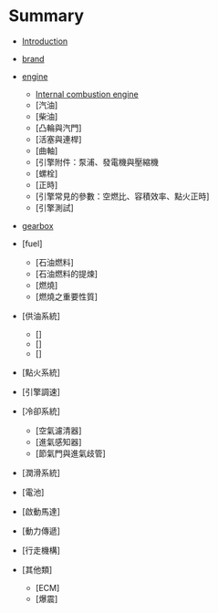 # Summary

* [Introduction](README.md)
* [brand](brand.md)
* [engine](engine.md)
	* [Internal combustion engine](internal_combustion_engine.md)
	* [汽油]
	* [柴油]
	* [凸輪與汽門]
	* [活塞與連桿]
	* [曲軸]
	* [引擎附件：泵浦、發電機與壓縮機
	* [螺栓]
	* [正時]
	* [引擎常見的參數：空燃比、容積效率、點火正時]
	* [引擎測試]
  
* [gearbox](gearbox.md)
   
   
* [fuel] 
	* [石油燃料] 
	* [石油燃料的提煉] 
	* [燃燒] 
	* [燃燒之重要性質] 
	
	
* [供油系統]
	* []
	* []
	* []

* [點火系統]



* [引擎調速]



* [冷卻系統]
	* [空氣濾清器]
	* [進氣感知器]
	* [節氣門與進氣歧管]
	
	
* [潤滑系統]

* [電池] 

* [啟動馬達]


* [動力傳遞]
 
* [行走機構] 
 
* [其他類] 
	* [ECM]
	* [爆震]





   


